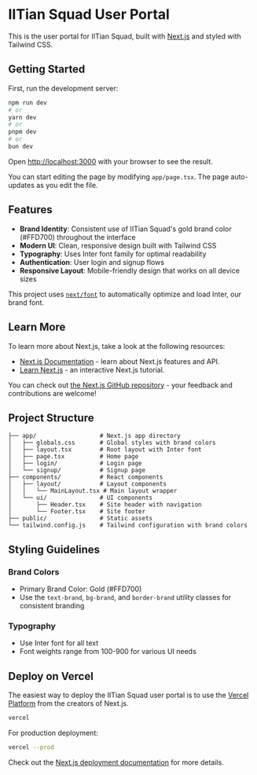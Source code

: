 # IITian Squad User Portal

This is the user portal for IITian Squad, built with [Next.js](https://nextjs.org) and styled with Tailwind CSS.

## Getting Started

First, run the development server:

```bash
npm run dev
# or
yarn dev
# or
pnpm dev
# or
bun dev
```

Open [http://localhost:3000](http://localhost:3000) with your browser to see the result.

You can start editing the page by modifying `app/page.tsx`. The page auto-updates as you edit the file.

## Features

- **Brand Identity**: Consistent use of IITian Squad's gold brand color (#FFD700) throughout the interface
- **Modern UI**: Clean, responsive design built with Tailwind CSS
- **Typography**: Uses Inter font family for optimal readability
- **Authentication**: User login and signup flows
- **Responsive Layout**: Mobile-friendly design that works on all device sizes

This project uses [`next/font`](https://nextjs.org/docs/app/building-your-application/optimizing/fonts) to automatically optimize and load Inter, our brand font.

## Learn More

To learn more about Next.js, take a look at the following resources:

- [Next.js Documentation](https://nextjs.org/docs) - learn about Next.js features and API.
- [Learn Next.js](https://nextjs.org/learn) - an interactive Next.js tutorial.

You can check out [the Next.js GitHub repository](https://github.com/vercel/next.js) - your feedback and contributions are welcome!

## Project Structure

```
├── app/                  # Next.js app directory
│   ├── globals.css       # Global styles with brand colors
│   ├── layout.tsx        # Root layout with Inter font
│   ├── page.tsx          # Home page
│   ├── login/            # Login page
│   └── signup/           # Signup page
├── components/           # React components
│   ├── layout/           # Layout components
│   │   └── MainLayout.tsx # Main layout wrapper
│   └── ui/               # UI components
│       ├── Header.tsx    # Site header with navigation
│       └── Footer.tsx    # Site footer
├── public/               # Static assets
└── tailwind.config.js    # Tailwind configuration with brand colors
```

## Styling Guidelines

### Brand Colors
- Primary Brand Color: Gold (#FFD700)
- Use the `text-brand`, `bg-brand`, and `border-brand` utility classes for consistent branding

### Typography
- Use Inter font for all text
- Font weights range from 100-900 for various UI needs

## Deploy on Vercel

The easiest way to deploy the IITian Squad user portal is to use the [Vercel Platform](https://vercel.com/new) from the creators of Next.js.

```bash
vercel
```

For production deployment:

```bash
vercel --prod
```

Check out the [Next.js deployment documentation](https://nextjs.org/docs/app/building-your-application/deploying) for more details.
